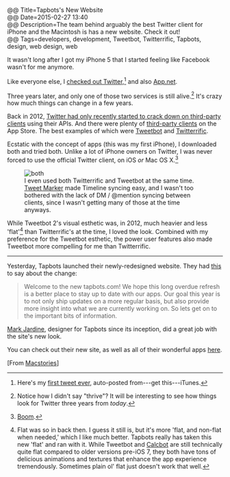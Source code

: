 @@ Title=Tapbots's New Website  
@@ Date=2015-02-27 13:40  
@@ Description=The team behind arguably the best Twitter client for iPhone and the Macintosh is has a new website. Check it out!    
@@ Tags=developers, development, Tweetbot, Twitterrific, Tapbots, design, web design, web  

It wasn't long after I got my iPhone 5 that I started feeling like Facebook wasn't for me anymore. 

Like everyone else, I [checked out Twitter,][twitter][^tw] and also [App.net][app]. 

Three years later, and only one of those two services is still alive.[^sa] It's crazy how much things can change in a few years. 

Back in 2012, [Twitter had only recently started to crack down on third-party clients][arstechnica] using their APIs. And there were plenty of [third-party clients][studio] on the App Store. The best examples of which were [Tweetbot][archive] and [Twitterrific][archive 2].

Ecstatic with the concept of apps (this was my first iPhone), I downloaded both and tried both. Unlike a lot of iPhone owners on Twitter, I was never forced to use the official Twitter client, on iOS *or* Mac OS X.[^os] 

<figure class="iphone">
	<img class="screenshot" src="http://d.pr/i/gML7+" alt="both">
	<figcaption>I even used both Twitterrific and Tweetbot at the same time. <a href="http://tweetmarker.net">Tweet Marker</a> made Timeline syncing easy, and I wasn't too bothered with the lack of DM / @mention syncing between clients, since I wasn't getting many of those at the time anyways.</figcaption>
</figure>

While Tweetbot 2's visual esthetic was, in 2012, much heavier and less 'flat'[^flt] than Twitterrific's at the time, I loved the look. Combined with my preference for the Tweetbot esthetic, the power user features also made Tweetbot more compelling for me than Twitterrific. 

***

Yesterday, Tapbots launched their newly-redesigned website. They had [this][tapbots] to say about the change:
>Welcome to the new tapbots.com! We hope this long overdue refresh is a better place to stay up to date with our apps. Our goal this year is to not only ship updates on a more regular basis, but also provide more insight into what we are currently working on. So lets get on to the important bits of information.

[Mark Jardine][twitter 2], designer for Tapbots since its inception, did a great job with the site's new look.

You can check out their new site, as well as all of their wonderful apps [here][tapbots 2].

[From [Macstories][macstories]]

[^tw]: Here's my [first tweet ever][twitter 3], auto-posted from---get this---iTunes. 
[^sa]: Notice how I didn't say "thrive"? It will be interesting to see how things look for Twitter three years from *today*. 
[^os]: [Boom][archive 3].
[^flt]: Flat was so in back then. I guess it still is, but it's more 'flat, and non-flat when needed,' which I like much better. Tapbots really has taken this new 'flat' and ran with it. While Tweetbot and [Calcbot][tapbots 3] are still technically quite flat compared to older versions pre-iOS 7, they both have tons of delicious animations and textures that enhance the app experience tremendously. Sometimes plain ol' flat just doesn't work that well.

[app]: https://alpha.app.net/toniwonkanobi/post/1130894
[archive]: https://web.archive.org/web/20120906232823/http://tapbots.com/software/tweetbot/
[archive 2]: https://web.archive.org/web/20121101170526/http://twitterrific.com/iphone/
[archive 3]: https://web.archive.org/web/20121207191103/http://tapbots.com/software/tweetbot/mac/
[arstechnica]: http://arstechnica.com/information-technology/2011/03/twitter-tells-third-party-devs-to-stop-making-twitter-client-apps/
[macstories]: http://www.macstories.net/linked/tapbots-relaunches-website-working-on-tweetbot-4-0-for-ios/
[studio]: https://quixey.studio.quixey.com/search?q=store%20twitter%20client
[tapbots]: http://tapbots.com/news/15-2-26-new-website-new-focus/
[tapbots 2]: http://www.tapbots.com
[tapbots 3]: http://tapbots.com/calcbot/
[twitter]: https://twitter.com/ToniWonKanobi/statuses/242981123301453827
[twitter 2]: http://www.twitter.com/markjardine
[twitter 3]: https://twitter.com/ToniWonKanobi/statuses/113085950388748289